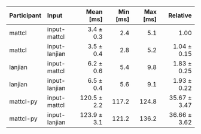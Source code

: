 | Participant | Input | Mean [ms] | Min [ms] | Max [ms] | Relative |
|:---|:---|---:|---:|---:|---:|
| mattcl | input-mattcl | 3.4 ± 0.3 | 2.4 | 5.1 | 1.00 |
| mattcl | input-lanjian | 3.5 ± 0.4 | 2.8 | 5.2 | 1.04 ± 0.15 |
| lanjian | input-mattcl | 6.2 ± 0.6 | 5.4 | 9.8 | 1.83 ± 0.25 |
| lanjian | input-lanjian | 6.5 ± 0.4 | 5.6 | 9.1 | 1.93 ± 0.22 |
| mattcl-py | input-mattcl | 120.5 ± 2.2 | 117.2 | 124.8 | 35.67 ± 3.47 |
| mattcl-py | input-lanjian | 123.9 ± 3.1 | 121.2 | 136.2 | 36.66 ± 3.62 |
